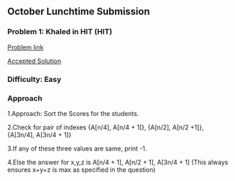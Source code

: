 ## October Lunchtime Submission

### Problem 1: Khaled in HIT (HIT)

[Problem link](https://www.codechef.com/LTIME77B/problems/HIT)

[Accepted Solution](https://github.com/ysumit99/Compi-Coding/blob/master/CodeChef/LongChallenge/OctLunchTime2019B/HIT.cpp)

### Difficulty: Easy

### Approach

1.Approach: Sort the Scores for the students.

2.Check for pair of indexes
{A[n/4], A[n/4 + 1]}, {A[n/2], A[n/2 +1]}, {A[3n/4], A[3n/4 + 1]}

3.If any of these three values are same, print -1.

4.Else the answer for x,y,z is A[n/4 + 1], A[n/2 + 1], A[3n/4 + 1] (This always ensures x+y+z is max as specified in the question)
